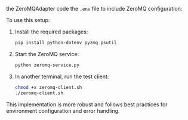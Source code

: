 the ZeroMQAdapter code
the `.env` file to include ZeroMQ configuration:


To use this setup:

1. Install the required packages:
   ```bash
   pip install python-dotenv pyzmq psutil
   ```

2. Start the ZeroMQ service:
   ```bash
   python zeromq-service.py
   ```

3. In another terminal, run the test client:
   ```bash
   chmod +x zeromq-client.sh
   ./zeromq-client.sh
   ```

This implementation is more robust and follows best practices for environment configuration and error handling.